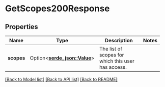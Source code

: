 # GetScopes200Response

## Properties

Name | Type | Description | Notes
------------ | ------------- | ------------- | -------------
**scopes** | Option<[**serde_json::Value**](.md)> | The list of scopes for which this user has access. | 

[[Back to Model list]](../README.md#documentation-for-models) [[Back to API list]](../README.md#documentation-for-api-endpoints) [[Back to README]](../README.md)


